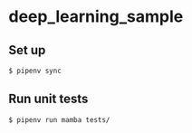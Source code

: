 # deep_learning_sample

## Set up

```bash
$ pipenv sync
```


## Run unit tests

```bash
$ pipenv run mamba tests/
```
